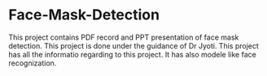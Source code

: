 # Face-Mask-Detection
This project contains PDF record and PPT presentation of face mask detection. This project is done under the guidance of Dr Jyoti. This project has all the informatio regarding to this project. It has also modele like face recognization.

